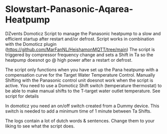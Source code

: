 # Slowstart-Panasonic-Aqarea-Heatpump
DZvents Domoticz Script to manage the Panasonic heatpump to a slow and efficient startup after restart and/or defrost.
Script works in combination with the Domoticz plugin (https://github.com/MarFanNL/HeishamonMQTT/tree/main)
The script is triggered by compressor frequency change and sets a Shift in Ta so the heatpump doesnot go @ high power after a restart or defrost.

The script only functions when you have set up the Pana heatpump with a compensation curve for the Target Water Temperature Control. Manually Shifting with the Panasonic control unit doesnot work when the script is active. You need to use a Domoticz Shift switch (temperature thermostat) to be able to make manual shifts to the T-target water outlet temperature. See script for details

In domoticz you need an on/off switch created from a Dummy device. This switch is needed to add a minimum time of 1 minute between Ta Shifts.

The logs contain a lot of dutch words & sentences. Change them to your liking to see what the script does.
